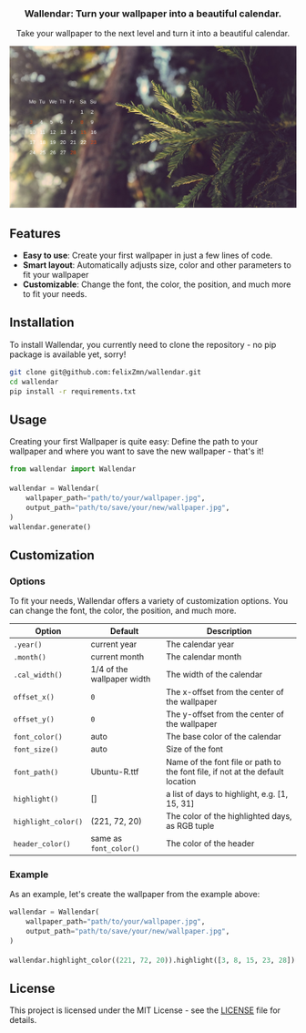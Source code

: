 <h3 align="center">
Wallendar: Turn your wallpaper into a beautiful calendar.
</h3>

<p align="center">
Take your wallpaper to the next level and turn it into a beautiful calendar.
</p>

![example](/docs/example1.png)

## Features

-   **Easy to use**: Create your first wallpaper in just a few lines of code.
-   **Smart layout**: Automatically adjusts size, color and other parameters to fit your wallpaper
-   **Customizable**: Change the font, the color, the position, and much more to fit your needs.

## Installation

To install Wallendar, you currently need to clone the repository - no pip package is available yet, sorry!

```bash
git clone git@github.com:felixZmn/wallendar.git
cd wallendar
pip install -r requirements.txt
```

## Usage

Creating your first Wallpaper is quite easy: Define the path to your wallpaper and where you want to save the new wallpaper - that's it!

```python
from wallendar import Wallendar

wallendar = Wallendar(
    wallpaper_path="path/to/your/wallpaper.jpg",
    output_path="path/to/save/your/new/wallpaper.jpg",
)
wallendar.generate()
```

## Customization

### Options

To fit your needs, Wallendar offers a variety of customization options. You can change the font, the color, the position, and much more.

| Option              | Default                    | Description                                                                    |
| ------------------- | -------------------------- | ------------------------------------------------------------------------------ |
| `.year()`           | current year               | The calendar year                                                              |
| `.month()`          | current month              | The calendar month                                                             |
| `.cal_width()`      | 1/4 of the wallpaper width | The width of the calendar                                                      |
| `offset_x()`        | `0`                        | The x-offset from the center of the wallpaper                                  |
| `offset_y()`        | `0`                        | The y-offset from the center of the wallpaper                                  |
| `font_color()`      | auto                       | The base color of the calendar                                                 |
| `font_size()`       | auto                       | Size of the font                                                               |
| `font_path()`       | Ubuntu-R.ttf               | Name of the font file or path to the font file, if not at the default location |
| `highlight()`       | []                         | a list of days to highlight, e.g. [1, 15, 31]                                  |
| `highlight_color()` | (221, 72, 20)              | The color of the highlighted days, as RGB tuple                                |
| `header_color()`    | same as `font_color()`     | The color of the header                                                        |

### Example

As an example, let's create the wallpaper from the example above:

```python
wallendar = Wallendar(
    wallpaper_path="path/to/your/wallpaper.jpg",
    output_path="path/to/save/your/new/wallpaper.jpg",
)

wallendar.highlight_color((221, 72, 20)).highlight([3, 8, 15, 23, 28]).offset_x(-600).generate()
```

## License

This project is licensed under the MIT License - see the [LICENSE](LICENSE) file for details.
